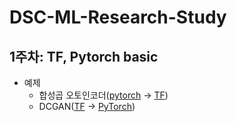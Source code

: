 # DSC-ML-Research-Study

## 1주차: TF, Pytorch basic
* 예제
  * 합성곱 오토인코더([pytorch](https://github.com/silverstar0727/Pytorch_tutorial/blob/main/9%EC%9E%A5%20%EC%98%A4%ED%86%A0%EC%9D%B8%EC%BD%94%EB%8D%94/9.2%20%ED%95%A9%EC%84%B1%EA%B3%B1%20%EC%98%A4%ED%86%A0%EC%9D%B8%EC%BD%94%EB%8D%94(Convolutional_Autoencoder).ipynb) -> [TF](https://github.com/silverstar0727/DSC-ML-Research-Study/blob/main/%ED%95%A9%EC%84%B1%EA%B3%B1_%EC%98%A4%ED%86%A0%EC%9D%B8%EC%BD%94%EB%8D%94_%EB%AA%A8%EB%8D%B8%EB%A7%81.ipynb))
  * DCGAN([TF](https://github.com/aymericdamien/TensorFlow-Examples/blob/master/tensorflow_v2/notebooks/3_NeuralNetworks/dcgan.ipynb) -> [PyTorch](https://github.com/silverstar0727/DSC-ML-Research-Study/blob/main/TF_to_torch_DCGAN.ipynb))
